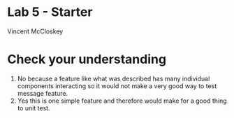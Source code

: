 # Lab 5 - Starter
Vincent McCloskey

# Check your understanding
1. No because a feature like what was described has many individual components interacting so it would not make a very good way to test message feature.
2. Yes this is one simple feature and therefore would make for a good thing to unit test.

